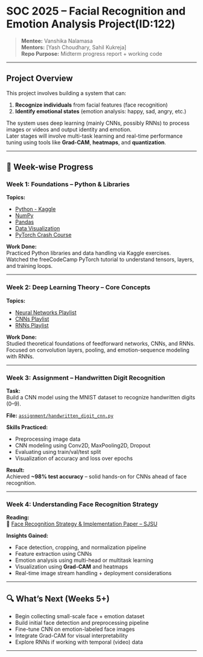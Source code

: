 # SOC 2025 – Facial Recognition and Emotion Analysis Project(ID:122)

> **Mentee:** Vanshika Nalamasa  
> **Mentors:** [Yash Choudhary, Sahil Kukreja]  
> **Repo Purpose:** Midterm progress report + working code

---

##  Project Overview

This project involves building a system that can:
1. **Recognize individuals** from facial features (face recognition)
2. **Identify emotional states** (emotion analysis: happy, sad, angry, etc.)

The system uses deep learning (mainly CNNs, possibly RNNs) to process images or videos and output identity and emotion.  
Later stages will involve multi-task learning and real-time performance tuning using tools like **Grad-CAM**, **heatmaps**, and **quantization**.

---

## 📅 Week-wise Progress

###  Week 1: Foundations – Python & Libraries  
**Topics:**  
- [Python - Kaggle](https://www.kaggle.com/learn/python)  
- [NumPy](https://www.kaggle.com/code/legendadnan/numpy-tutorial-for-beginners-data-science)  
- [Pandas](https://www.kaggle.com/learn/pandas)  
- [Data Visualization](https://www.kaggle.com/learn/data-visualization)  
- [PyTorch Crash Course](https://www.youtube.com/watch?v=GIsg-ZUy0MY)

**Work Done:**  
Practiced Python libraries and data handling via Kaggle exercises.  
Watched the freeCodeCamp PyTorch tutorial to understand tensors, layers, and training loops.

---

###  Week 2: Deep Learning Theory – Core Concepts  
**Topics:**  
- [Neural Networks Playlist](https://youtube.com/playlist?list=PLuhqtP7jdD8CftMk831qdE8BlIteSaNzD)  
- [CNNs Playlist](https://youtube.com/playlist?list=PLuhqtP7jdD8CD6rOWy20INGM44kULvrHu)  
- [RNNs Playlist](https://youtube.com/playlist?list=PLuhqtP7jdD8ARBnzj8SZwNFhwWT89fAFr)

**Work Done:**  
Studied theoretical foundations of feedforward networks, CNNs, and RNNs.  
Focused on convolution layers, pooling, and emotion-sequence modeling with RNNs.

---

###  Week 3: Assignment – Handwritten Digit Recognition

**Task:**  
Build a CNN model using the MNIST dataset to recognize handwritten digits (0–9).  

**File:** [`assignment/handwritten_digit_cnn.py`](assignment/handwritten_digit_cnn.py)

**Skills Practiced:**  
- Preprocessing image data  
- CNN modeling using Conv2D, MaxPooling2D, Dropout  
- Evaluating using train/val/test split  
- Visualization of accuracy and loss over epochs

**Result:**  
Achieved **~98% test accuracy** – solid hands-on for CNNs ahead of face recognition.

---

###  Week 4: Understanding Face Recognition Strategy

**Reading:**  
📄 [Face Recognition Strategy & Implementation Paper – SJSU](https://scholarworks.sjsu.edu/cgi/viewcontent.cgi?article=1643&context=etd_projects)

**Insights Gained:**  
- Face detection, cropping, and normalization pipeline  
- Feature extraction using CNNs  
- Emotion analysis using multi-head or multitask learning  
- Visualization using **Grad-CAM** and heatmaps  
- Real-time image stream handling + deployment considerations

---

## 🔍 What’s Next (Weeks 5+)  

- Begin collecting small-scale face + emotion dataset  
- Build initial face detection and preprocessing pipeline  
- Fine-tune CNN on emotion-labeled face images  
- Integrate Grad-CAM for visual interpretability  
- Explore RNNs if working with temporal (video) data

---




